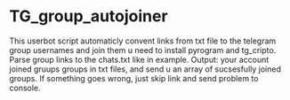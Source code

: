 # TG_group_autojoiner
This userbot script automaticly convent links from txt file to the telegram group usernames and join them 
 u need to install pyrogram and tg_cripto.
 Parse group links to the chats.txt like in example.
 Output: your account joined gruups groups in txt files, and send u an array of sucsesfully joined groups. If something goes wrong, just skip link and send problem to console.
